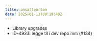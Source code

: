 ```yaml
---
title: ansattporten
date: 2025-01-13T09:19:49Z
---
```

- Library upgrades
- ID-4933: legge til i dev repo mm (#134)

